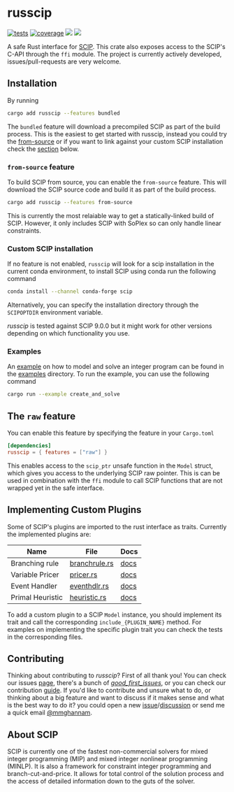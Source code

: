 # russcip
[![tests](https://github.com/mmghannam/russcip/actions/workflows/build_and_test.yml/badge.svg)](https://github.com/mmghannam/russcip/actions/workflows/build_and_test.yml)
[![coverage](https://img.shields.io/codecov/c/github/scipopt/russcip)](https://app.codecov.io/gh/scipopt/russcip/)
[![][img_crates]][crates] [![][img_doc]][doc] 





[img_crates]: https://img.shields.io/crates/v/russcip.svg
[crates]: https://crates.io/crates/russcip
[img_doc]: https://img.shields.io/badge/rust-documentation-blue.svg
[doc]: https://docs.rs/russcip/
[img_coverage]: https://img.shields.io/codecov/c/github/scipopt/russcip

A safe Rust interface for [SCIP](https://www.scipopt.org/index.php#download). This crate also exposes access to the SCIP's C-API through the `ffi` module. 
The project is currently actively developed, issues/pull-requests are very welcome.

## Installation

By running
```bash
cargo add russcip --features bundled
```

The `bundled` feature will download a precompiled SCIP as part of the build process.
This is the easiest to get started with russcip, instead you could try the [from-source](#from-source-feature) 
or if you want to link against your custom SCIP installation check the [section](#custom-scip-installation) below.

### `from-source` feature
To build SCIP from source, you can enable the `from-source` feature. This will download the SCIP source code and build it as part of the build process. 
```bash
cargo add russcip --features from-source
```
This is currently the most relaiable way to get a statically-linked build of SCIP. However, it only includes SCIP with SoPlex so can only handle linear constraints. 

### Custom SCIP installation
If no feature is not enabled, `russcip` will look for a scip installation in the current conda environment,
to install SCIP using conda run the following command
```bash
conda install --channel conda-forge scip
```
Alternatively, you can specify the installation directory through the `SCIPOPTDIR` environment variable.

*russcip* is tested against SCIP 9.0.0 but it might work for other versions depending on which functionality you use. 


### Examples
An [example](examples/create_and_solve.rs) on how to model and solve an integer program can be found in the [examples](examples) directory.
To run the example, you can use the following command
```bash
cargo run --example create_and_solve
```


## The `raw` feature
You can enable this feature by specifying the feature in your `Cargo.toml`
```toml
[dependencies]
russcip = { features = ["raw"] }
```
This enables access to the `scip_ptr` unsafe function in the `Model` struct, which gives you access to the underlying SCIP raw pointer. This is can be used in combination with the `ffi` module to call SCIP functions that are not wrapped yet in the safe interface. 

## Implementing Custom Plugins
Some of SCIP's plugins are imported to the rust interface as traits. Currently the implemented plugins are: 

|   **Name**    |                          **File**                          |                                                                                              **Docs**                                                                                              |
|---------------|------------------------------------------------------------|---------------------------------------------------------------------------------------------------------------------------------------------------------------------------------------------------|
| Branching rule| [branchrule.rs](https://github.com/scipopt/russcip/blob/main/src/branchrule.rs) | [docs](https://docs.rs/russcip/latest/russcip/branchrule/trait.BranchRule.html) |
| Variable Pricer| [pricer.rs](https://github.com/scipopt/russcip/blob/main/src/pricer.rs) | [docs](https://docs.rs/russcip/latest/russcip/pricer/trait.Pricer.html) |
| Event Handler | [eventhdlr.rs](https://github.com/scipopt/russcip/blob/main/src/eventhdlr.rs) | [docs](https://docs.rs/russcip/latest/russcip/eventhdlr/trait.Eventhdlr.html) |
| Primal Heuristic | [heuristic.rs](https://github.com/scipopt/russcip/blob/main/src/heuristic.rs) | [docs](https://docs.rs/russcip/latest/russcip/eventhdlr/trait.Heuristic.html) |

To add a custom plugin to a SCIP `Model` instance, you should implement its trait and call the corresponding `include_{PLUGIN_NAME}` method. For examples on implementing the specific plugin trait you can check the tests in the corresponding files. 

## Contributing
Thinking about contributing to _russcip_? First of all thank you! You can check our issues [page](https://github.com/scipopt/russcip/issues), there's a bunch of [_good_first_issues_](https://github.com/scipopt/russcip/issues?q=is%3Aissue+is%3Aopen+label%3A%22good+first+issue%22), or you can check our contribution [guide](CONTRIBUTING.md). If you'd like to contribute and unsure what to do, or thinking about a big feature and want to discuss if it makes sense and what is the best way to do it? you could open a new [issue](https://github.com/scipopt/russcip/issues/new/choose)/[discussion](https://github.com/scipopt/russcip/discussions/new/choose) or send me a quick email [@mmghannam](https://github.com/mmghannam).

## About SCIP

SCIP is currently one of the fastest non-commercial solvers for mixed integer programming (MIP) and mixed integer nonlinear programming (MINLP). It is also a framework for constraint integer programming and branch-cut-and-price. It allows for total control of the solution process and the access of detailed information down to the guts of the solver.
